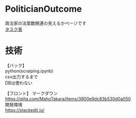 # PoliticianOutcome
政治家の法案数関連の見えるかページです  
[タスク表](https://docs.google.com/spreadsheets/d/1EwTmri2sQrJKgxhYCe5bR-le6WAkY7dkTC2gz1w8nlg/edit?hl=JA#gid=0)
# 技術
【バック】  
python(scraiping.ipynb)  
csv出力するまで  
DBは使わない  

【フロント】
マークダウン
https://qiita.com/MahoTakara/items/3800e9dc83b530d0a050  
開発環境  
https://stackedit.io/
